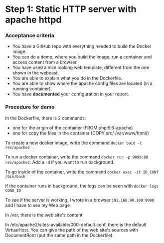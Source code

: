 # Step 1: Static HTTP server with apache httpd

### Acceptance criteria

* You have a GitHub repo with everything needed to build the Docker image.
* You can do a demo, where you build the image, run a container and access content from a browser.
* You have used a nice looking web template, different from the one shown in the webcast.
* You are able to explain what you do in the Dockerfile.
* You are able to show where the apache config files are located (in a running container).
* You have **documented** your configuration in your report.

### Procedure for demo

In the Dockerfile, there is 2 commands: 
 * one for the origin of the container (FROM php:5.6-apache) 
 * one for copy the files in the container (COPY src/ /var/www/html/)

To create a new docker image, write the command ```docker buid -t res/apache2 .```

To run a docker container, write the command ```docker run -p 9090:80 res/apache2```. Add a ```-d``` if you want to run background.

To go inside of the container, write the command ```docker exec -it ID_CONT /bin/bash```

If the container runs in background, the logs can be seen with ```docker logs COND_ID```

To see if the server is working, I wrote in a browser ```192.168.99.100:9090``` and I have to see my Web page

In /var, there is the web site's content

In /etc/apache2/sites-available/000-default.conf, there is the default VirtualHost. You can give the path of the web site's sources with DocumentRoot (put the same path in the Dockerfile)